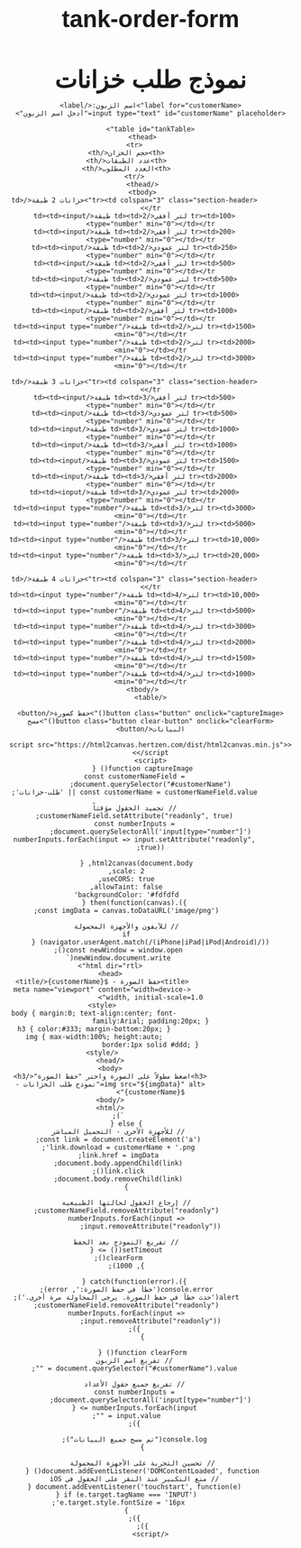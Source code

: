 # tank-order-form
<!DOCTYPE html>
<html lang="ar" dir="rtl">
<head>
    <meta charset="UTF-8">
    <meta name="viewport" content="width=device-width, initial-scale=1.0">
    <title>نموذج طلب خزانات</title>
    <style>
        body {
            font-family: 'Arial', sans-serif;
            background-color: #fdfdfd;
            text-align: center;
            padding: 20px;
        }
        h1 {
            font-size: 42px;
            margin-bottom: 10px;
        }
        label {
            font-size: 26px;
            display: block;
            margin: 15px auto 10px;
        }
        #customerName {
            font-size: 26px;
            padding: 10px;
            width: 300px;
            border: 2px solid #000;
            border-radius: 6px;
            text-align: center;
        }
        table {
            width: 100%;
            border-collapse: collapse;
            font-size: 28px;
            margin-top: 20px;
        }
        th, td {
            border: 2px solid #000;
            padding: 15px;
        }
        th {
            background-color: #f4d03f;
        }
        input[type="number"] {
            font-size: 26px;
            width: 80px;
            text-align: center;
            border: 2px solid #333;
            border-radius: 6px;
            padding: 4px;
        }
        .section-header {
            background-color: #58d68d;
            font-weight: bold;
            font-size: 30px;
        }
        .button {
            margin-top: 25px;
            padding: 15px 30px;
            font-size: 26px;
            background-color: #3498db;
            color: white;
            border: none;
            border-radius: 8px;
            cursor: pointer;
            margin-left: 10px;
        }
        .button:hover {
            background-color: #2e86c1;
        }
        .clear-button {
            background-color: #e74c3c;
        }
        .clear-button:hover {
            background-color: #c0392b;
        }
        @media (max-width: 768px) {
            h1 { font-size: 32px; }
            table { font-size: 22px; }
            input[type="number"] { font-size: 20px; width: 60px; }
            .button { font-size: 20px; padding: 10px 20px; }
        }
    </style>
</head>
<body>
    <h1>نموذج طلب خزانات</h1>

    <label for="customerName">اسم الزبون:</label>
    <input type="text" id="customerName" placeholder="أدخل اسم الزبون">

    <table id="tankTable">
        <thead>
            <tr>
                <th>حجم الخزان</th>
                <th>عدد الطبقات</th>
                <th>العدد المطلوب</th>
            </tr>
        </thead>
        <tbody>
            <tr><td colspan="3" class="section-header">خزانات 2 طبقة</td></tr>
            <tr><td>100 لتر أفقي</td><td>2 طبقة</td><td><input type="number" min="0"></td></tr>
            <tr><td>200 لتر أفقي</td><td>2 طبقة</td><td><input type="number" min="0"></td></tr>
            <tr><td>250 لتر عمودي</td><td>2 طبقة</td><td><input type="number" min="0"></td></tr>
            <tr><td>500 لتر أفقي</td><td>2 طبقة</td><td><input type="number" min="0"></td></tr>
            <tr><td>500 لتر عمودي</td><td>2 طبقة</td><td><input type="number" min="0"></td></tr>
            <tr><td>1000 لتر عمودي</td><td>2 طبقة</td><td><input type="number" min="0"></td></tr>
            <tr><td>1000 لتر أفقي</td><td>2 طبقة</td><td><input type="number" min="0"></td></tr>
            <tr><td>1500 لتر</td><td>2 طبقة</td><td><input type="number" min="0"></td></tr>
            <tr><td>2000 لتر</td><td>2 طبقة</td><td><input type="number" min="0"></td></tr>
            <tr><td>3000 لتر</td><td>2 طبقة</td><td><input type="number" min="0"></td></tr>

            <tr><td colspan="3" class="section-header">خزانات 3 طبقة</td></tr>
            <tr><td>500 لتر أفقي</td><td>3 طبقة</td><td><input type="number" min="0"></td></tr>
            <tr><td>500 لتر عمودي</td><td>3 طبقة</td><td><input type="number" min="0"></td></tr>
            <tr><td>1000 لتر عمودي</td><td>3 طبقة</td><td><input type="number" min="0"></td></tr>
            <tr><td>1000 لتر أفقي</td><td>3 طبقة</td><td><input type="number" min="0"></td></tr>
            <tr><td>1500 لتر عمودي</td><td>3 طبقة</td><td><input type="number" min="0"></td></tr>
            <tr><td>2000 لتر أفقي</td><td>3 طبقة</td><td><input type="number" min="0"></td></tr>
            <tr><td>2000 لتر عمودي</td><td>3 طبقة</td><td><input type="number" min="0"></td></tr>
            <tr><td>3000 لتر</td><td>3 طبقة</td><td><input type="number" min="0"></td></tr>
            <tr><td>5000 لتر</td><td>3 طبقة</td><td><input type="number" min="0"></td></tr>
            <tr><td>10,000 لتر</td><td>3 طبقة</td><td><input type="number" min="0"></td></tr>
            <tr><td>20,000 لتر</td><td>3 طبقة</td><td><input type="number" min="0"></td></tr>

            <tr><td colspan="3" class="section-header">خزانات 4 طبقة</td></tr>
            <tr><td>10,000 لتر</td><td>4 طبقة</td><td><input type="number" min="0"></td></tr>
            <tr><td>5000 لتر</td><td>4 طبقة</td><td><input type="number" min="0"></td></tr>
            <tr><td>3000 لتر</td><td>4 طبقة</td><td><input type="number" min="0"></td></tr>
            <tr><td>2000 لتر</td><td>4 طبقة</td><td><input type="number" min="0"></td></tr>
            <tr><td>1500 لتر</td><td>4 طبقة</td><td><input type="number" min="0"></td></tr>
            <tr><td>1000 لتر</td><td>4 طبقة</td><td><input type="number" min="0"></td></tr>
        </tbody>
    </table>

    <button class="button" onclick="captureImage()">حفظ كصورة</button>
    <button class="button clear-button" onclick="clearForm()">مسح البيانات</button>

    <script src="https://html2canvas.hertzen.com/dist/html2canvas.min.js"></script>
    <script>
        function captureImage() {
            const customerNameField = document.querySelector("#customerName");
            const customerName = customerNameField.value || 'طلب-خزانات';
            
            // تجميد الحقول مؤقتاً
            customerNameField.setAttribute("readonly", true);
            const numberInputs = document.querySelectorAll('input[type="number"]');
            numberInputs.forEach(input => input.setAttribute("readonly", true));
            
            html2canvas(document.body, { 
                scale: 2,
                useCORS: true,
                allowTaint: false,
                backgroundColor: '#fdfdfd'
            }).then(function(canvas) {
                const imgData = canvas.toDataURL('image/png');
                
                // للآيفون والأجهزة المحمولة
                if (navigator.userAgent.match(/(iPhone|iPad|iPod|Android)/)) {
                    const newWindow = window.open();
                    newWindow.document.write(`
                        <html dir="rtl">
                        <head>
                            <title>حفظ الصورة - ${customerName}</title>
                            <meta name="viewport" content="width=device-width, initial-scale=1.0">
                            <style>
                                body { margin:0; text-align:center; font-family:Arial; padding:20px; }
                                h3 { color:#333; margin-bottom:20px; }
                                img { max-width:100%; height:auto; border:1px solid #ddd; }
                            </style>
                        </head>
                        <body>
                        <h3>اضغط مطولاً على الصورة واختر "حفظ الصورة"</h3>
                        <img src="${imgData}" alt="نموذج طلب الخزانات - ${customerName}">
                        </body>
                        </html>
                    `);
                } else {
                    // للأجهزة الأخرى - التحميل المباشر
                    const link = document.createElement('a');
                    link.download = customerName + '.png';
                    link.href = imgData;
                    document.body.appendChild(link);
                    link.click();
                    document.body.removeChild(link);
                }
                
                // إرجاع الحقول لحالتها الطبيعية
                customerNameField.removeAttribute("readonly");
                numberInputs.forEach(input => input.removeAttribute("readonly"));
                
                // تفريغ النموذج بعد الحفظ
                setTimeout(() => {
                    clearForm();
                }, 1000);
                
            }).catch(function(error) {
                console.error('خطأ في حفظ الصورة:', error);
                alert('حدث خطأ في حفظ الصورة. يرجى المحاولة مرة أخرى.');
                customerNameField.removeAttribute("readonly");
                numberInputs.forEach(input => input.removeAttribute("readonly"));
            });
        }
        
        function clearForm() {
            // تفريغ اسم الزبون
            document.querySelector("#customerName").value = "";
            
            // تفريغ جميع حقول الأعداد
            const numberInputs = document.querySelectorAll('input[type="number"]');
            numberInputs.forEach(input => {
                input.value = "";
            });
            
            console.log("تم مسح جميع البيانات");
        }
        
        // تحسين التجربة على الأجهزة المحمولة
        document.addEventListener('DOMContentLoaded', function() {
            // منع التكبير عند النقر على الحقول في iOS
            document.addEventListener('touchstart', function(e) {
                if (e.target.tagName === 'INPUT') {
                    e.target.style.fontSize = '16px';
                }
            });
        });
    </script>
</body>
</html>
